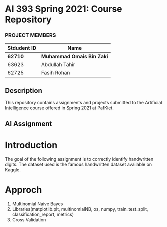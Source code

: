 # AI 393 Spring 2021: Course Repository

### PROJECT MEMBERS
Stdudent ID | Name
------------ | -------------
**62710** | **Muhammad Omais Bin Zaki** 
63623 | Abdullah Tahir
62725 | Fasih Rohan


## Description 
This repository contains assignments and projects submitted to the Artificial Intelligence course offered in Spring 2021 at PafKiet.

## AI Assignment

# Introduction
The goal of the following assignment is to correctly identify handwritten digits. The dataset used is the famous handwritten dataset available on Kaggle.

# Approch
1. Multinomial Naive Bayes
2. Libraries(matplotlib.plt, multinomialNB, os, numpy, train_test_split, classification_report, metrics)
3. Cross Validation


